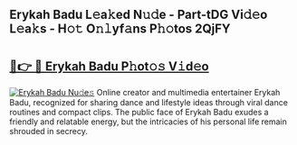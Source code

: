 ## Erykah Badu L𝚎a𝚔ed N𝚞𝚍e - Part-tDG Vi𝚍𝚎o L𝚎a𝚔s - H𝚘𝚝 O𝚗𝚕yf𝚊ns P𝚑𝚘tos 2QjFY

# <h2><a href="http://kfeeth2.oniu.top/?m=Erykah+Badu">🔗👉 🔴 Erykah Badu P𝚑ot𝚘𝚜 V𝚒d𝚎o</a></h2>

[![Erykah Badu Nu𝚍e𝚜](https://i.imgur.com/0qMVB7G.gif)](http://kfeeth2.oniu.top/?m=Erykah+Badu)
Online creator and multimedia entertainer Erykah Badu, recognized for sharing dance and lifestyle ideas through viral dance routines and compact clips. The public face of Erykah Badu exudes a friendly and relatable energy, but the intricacies of his personal life remain shrouded in secrecy.  
